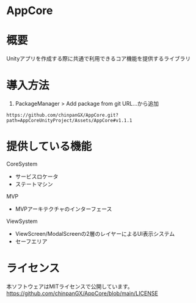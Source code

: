 # AppCore
# 概要
Unityアプリを作成する際に共通で利用できるコア機能を提供するライブラリ

# 導入方法
1. PackageManager > Add package from git URL...から追加
```
https://github.com/chinpanGX/AppCore.git?path=AppCoreUnityProject/Assets/AppCore#v1.1.1
```

# 提供している機能
CoreSystem
- サービスロケータ
- ステートマシン

MVP
- MVPアーキテクチャのインターフェース

ViewSystem
- ViewScreen/ModalScreenの2層のレイヤーによるUI表示システム
- セーフエリア

# ライセンス
本ソフトウェアはMITライセンスで公開しています。
https://github.com/chinpanGX/AppCore/blob/main/LICENSE
